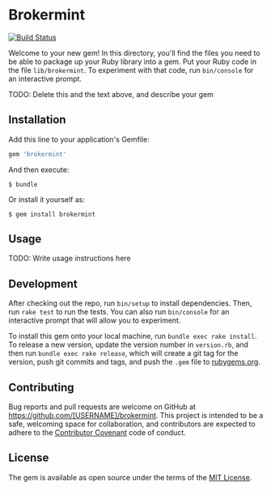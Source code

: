 # Brokermint

[![Build Status](https://travis-ci.org/bostonlogic/brokermint.svg?branch=master)](https://travis-ci.org/bostonlogic/brokermint)

Welcome to your new gem! In this directory, you'll find the files you need to be able to package up your Ruby library into a gem. Put your Ruby code in the file `lib/brokermint`. To experiment with that code, run `bin/console` for an interactive prompt.

TODO: Delete this and the text above, and describe your gem

## Installation

Add this line to your application's Gemfile:

```ruby
gem 'brokermint'
```

And then execute:

    $ bundle

Or install it yourself as:

    $ gem install brokermint

## Usage

TODO: Write usage instructions here

## Development

After checking out the repo, run `bin/setup` to install dependencies. Then, run `rake test` to run the tests. You can also run `bin/console` for an interactive prompt that will allow you to experiment.

To install this gem onto your local machine, run `bundle exec rake install`. To release a new version, update the version number in `version.rb`, and then run `bundle exec rake release`, which will create a git tag for the version, push git commits and tags, and push the `.gem` file to [rubygems.org](https://rubygems.org).

## Contributing

Bug reports and pull requests are welcome on GitHub at https://github.com/[USERNAME]/brokermint. This project is intended to be a safe, welcoming space for collaboration, and contributors are expected to adhere to the [Contributor Covenant](http://contributor-covenant.org) code of conduct.


## License

The gem is available as open source under the terms of the [MIT License](http://opensource.org/licenses/MIT).
